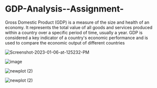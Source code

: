# GDP-Analysis--Assignment-
Gross Domestic Product (GDP) is a measure of the size and health of an economy. It represents the total value of all goods and services produced within a country over a specific period of time, usually a year. GDP is considered a key indicator of a country's economic performance and is used to compare the economic output of different countries



![Screenshot-2023-01-06-at-125232-PM](https://github.com/Dubeyrock/GDP-Analysis--Assignment-/assets/96882359/3fc39164-f23f-4e54-907e-54e2c1508f40)

![image](https://github.com/Dubeyrock/GDP-Analysis--Assignment-/assets/96882359/813840a2-75ce-4fed-a3b2-3082938548c8) 



![newplot (2)](https://github.com/Dubeyrock/GDP-Analysis--Assignment-/assets/96882359/c8a0adeb-a8b8-45ad-a4d3-453ad49db764)

![newplot (2)](https://github.com/Dubeyrock/GDP-Analysis--Assignment-/assets/96882359/01c03434-1a19-4345-a01f-c25e99fd13dc)
